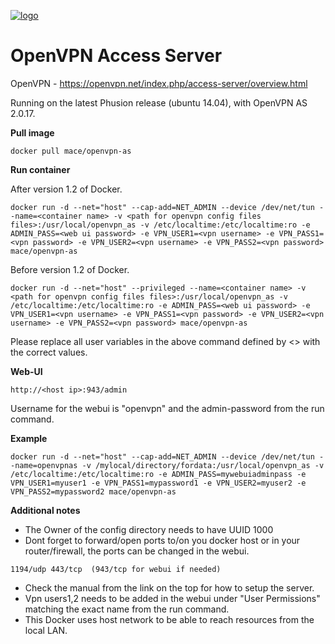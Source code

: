 [![logo](http://www.linkideo.com/images/openvpn_logo.jpg)](https://openvpn.net/)

OpenVPN Access Server
==========================


OpenVPN - https://openvpn.net/index.php/access-server/overview.html



Running on the latest Phusion release (ubuntu 14.04), with OpenVPN AS 2.0.17.

**Pull image**

```
docker pull mace/openvpn-as
```

**Run container**

After version 1.2 of Docker.
```
docker run -d --net="host" --cap-add=NET_ADMIN --device /dev/net/tun --name=<container name> -v <path for openvpn config files files>:/usr/local/openvpn_as -v /etc/localtime:/etc/localtime:ro -e ADMIN_PASS=<web ui password> -e VPN_USER1=<vpn username> -e VPN_PASS1=<vpn password> -e VPN_USER2=<vpn username> -e VPN_PASS2=<vpn password> mace/openvpn-as
```
Before version 1.2 of Docker. 
```
docker run -d --net="host" --privileged --name=<container name> -v <path for openvpn config files files>:/usr/local/openvpn_as -v /etc/localtime:/etc/localtime:ro -e ADMIN_PASS=<web ui password> -e VPN_USER1=<vpn username> -e VPN_PASS1=<vpn password> -e VPN_USER2=<vpn username> -e VPN_PASS2=<vpn password> mace/openvpn-as
```
Please replace all user variables in the above command defined by <> with the correct values.

**Web-UI**

```
http://<host ip>:943/admin
```

Username for the webui is "openvpn" and the admin-password from the run command.


**Example**

```
docker run -d --net="host" --cap-add=NET_ADMIN --device /dev/net/tun --name=openvpnas -v /mylocal/directory/fordata:/usr/local/openvpn_as -v /etc/localtime:/etc/localtime:ro -e ADMIN_PASS=mywebuiadminpass -e VPN_USER1=myuser1 -e VPN_PASS1=mypassword1 -e VPN_USER2=myuser2 -e VPN_PASS2=mypassword2 mace/openvpn-as
```

**Additional notes**


* The Owner of the config directory needs to have UUID 1000
* Dont forget to forward/open ports to/on you docker host or in your router/firewall, the ports can be changed in the webui.
```
1194/udp 443/tcp  (943/tcp for webui if needed)
```
* Check the manual from the link on the top for how to setup the server.
* Vpn users1,2 needs to be added in the webui under "User Permissions" matching the exact name from the run command.
* This Docker uses host network to be able to reach resources from the local LAN.

